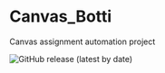 # Canvas_Botti
 Canvas assignment automation project


![GitHub release (latest by date)](https://img.shields.io/github/v/release/shoutcape/Canvas_Automation_Project?label=latest%20release)
